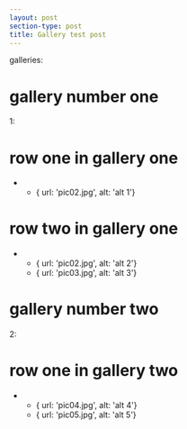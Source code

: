 ```yaml
---
layout: post
section-type: post
title: Gallery test post
---
```

galleries:
 # gallery number one
 1:
   # row one in gallery one
   -
     - { url: 'pic02.jpg', alt: 'alt 1'}
   # row two in gallery one
   -
     - { url: 'pic02.jpg', alt: 'alt 2'}
     - { url: 'pic03.jpg', alt: 'alt 3'}

 # gallery number two
 2:
  # row one in gallery two
   -
     - { url: 'pic04.jpg', alt: 'alt 4'}
     - { url: 'pic05.jpg', alt: 'alt 5'}
